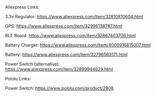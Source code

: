 Aliexpress Links:

3.3v Regulator: https://www.aliexpress.com/item/32810810604.html

GPS: https://www.aliexpress.com/item/32996138787.html

BLE Board: https://www.aliexpress.com/item/32867403706.html

Battery Charger: https://www.aliexpress.com/item/4000916815007.html

Battery: https://www.aliexpress.com/item/32796563171.html

Power Switch (alternative): https://www.aliexpress.com/item/32899944829.html

Pololu Links:

Power Switch: https://www.pololu.com/product/2808
